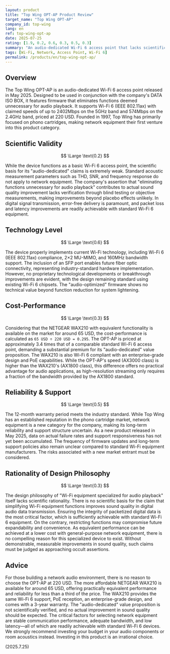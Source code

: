 ```yaml
---
layout: product
title: "Top Wing OPT-AP Product Review"
target_name: "Top Wing OPT-AP"
company_id: top-wing
lang: en
ref: top-wing-opt-ap
date: 2025-07-25
rating: [1.9, 0.2, 0.6, 0.3, 0.5, 0.3]
summary: "An audio-dedicated Wi-Fi 6 access point that lacks scientific basis and is priced at 3.4 times more than comparable standard Wi-Fi 6 equipment."
tags: [Wi-Fi, Network, Access Point, Wi-Fi 6]
permalink: /products/en/top-wing-opt-ap/
---
```


## Overview

The Top Wing OPT-AP is an audio-dedicated Wi-Fi 6 access point released in May 2025. Designed to be used in conjunction with the company's DATA ISO BOX, it features firmware that eliminates functions deemed unnecessary for audio playback. It supports Wi-Fi 6 (IEEE 802.11ax) with claimed speeds of up to 2402Mbps on the 5GHz band and 574Mbps on the 2.4GHz band, priced at 220 USD. Founded in 1997, Top Wing has primarily focused on phono cartridges, making network equipment their first venture into this product category.

## Scientific Validity

$$ \Large \text{0.2} $$

While the device functions as a basic Wi-Fi 6 access point, the scientific basis for its "audio-dedicated" claims is extremely weak. Standard acoustic measurement parameters such as THD, SNR, and frequency response do not apply to network equipment. The company's assertion that "eliminating functions unnecessary for audio playback" contributes to actual sound quality improvement lacks verification through blind testing or objective measurements, making improvements beyond placebo effects unlikely. In digital signal transmission, error-free delivery is paramount, and packet loss and latency improvements are readily achievable with standard Wi-Fi 6 equipment.

## Technology Level

$$ \Large \text{0.6} $$

The device properly implements current Wi-Fi technology, including Wi-Fi 6 (IEEE 802.11ax) compliance, 2×2 MU-MIMO, and 160MHz bandwidth support. The inclusion of an SFP port enables future fiber optic connectivity, representing industry-standard hardware implementation. However, no proprietary technological developments or breakthrough improvements are evident, with the design remaining standard using existing Wi-Fi 6 chipsets. The "audio-optimized" firmware shows no technical value beyond function reduction for system lightening.

## Cost-Performance

$$ \Large \text{0.3} $$

Considering that the NETGEAR WAX210 with equivalent functionality is available on the market for around 65 USD, the cost-performance is calculated as `65 USD ÷ 220 USD = 0.295`. The OPT-AP is priced at approximately 3.4 times that of a comparable standard Wi-Fi 6 access point, demanding a substantial premium for its "audio-dedicated" value proposition. The WAX210 is also Wi-Fi 6 compliant with an enterprise-grade design and PoE capabilities. While the OPT-AP's speed (AX3000 class) is higher than the WAX210's (AX1800 class), this difference offers no practical advantage for audio applications, as high-resolution streaming only requires a fraction of the bandwidth provided by the AX1800 standard.

## Reliability & Support

$$ \Large \text{0.5} $$

The 12-month warranty period meets the industry standard. While Top Wing has an established reputation in the phono cartridge market, network equipment is a new category for the company, making its long-term reliability and support structure uncertain. As a new product released in May 2025, data on actual failure rates and support responsiveness has not yet been accumulated. The frequency of firmware updates and long-term support policies also remain unclear compared to standard Wi-Fi equipment manufacturers. The risks associated with a new market entrant must be considered.

## Rationality of Design Philosophy

$$ \Large \text{0.3} $$

The design philosophy of "Wi-Fi equipment specialized for audio playback" itself lacks scientific rationality. There is no scientific basis for the claim that simplifying Wi-Fi equipment functions improves sound quality in digital audio data transmission. Ensuring the integrity of packetized digital data is the most critical factor, which is sufficiently achievable with standard Wi-Fi 6 equipment. On the contrary, restricting functions may compromise future expandability and convenience. As equivalent performance can be achieved at a lower cost with general-purpose network equipment, there is no compelling reason for this specialized device to exist. Without demonstrable, measurable improvements in sound quality, such claims must be judged as approaching occult assertions.

## Advice

For those building a network audio environment, there is no reason to choose the OPT-AP at 220 USD. The more affordable NETGEAR WAX210 is available for around 65 USD, offering practically equivalent performance and reliability for less than a third of the price. The WAX210 provides the same Wi-Fi 6 support, PoE reception, an enterprise-grade design, and comes with a 3-year warranty. The "audio-dedicated" value proposition is not scientifically verified, and no actual improvement in sound quality should be expected. The critical factors for selecting network equipment are stable communication performance, adequate bandwidth, and low latency—all of which are readily achievable with standard Wi-Fi 6 devices. We strongly recommend investing your budget in your audio components or room acoustics instead. Investing in this product is an irrational choice.

(2025.7.25)
